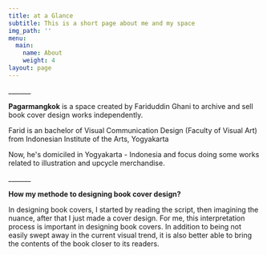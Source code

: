```yaml
---
title: at a Glance
subtitle: This is a short page about me and my space
img_path: ''
menu:
  main:
    name: About
    weight: 4
layout: page
---
```

\_\_\_\_\_\__

**Pagarmangkok** is a space created by Fariduddin Ghani to archive and sell book cover design works independently. 

Farid is an bachelor of Visual Communication Design (Faculty of Visual Art) from Indonesian Institute of the Arts, Yogyakarta

Now, he's domiciled in Yogyakarta - Indonesia and focus doing some works related to illustration and upcycle merchandise.

\_\_\_\_\_\__

**How my methode to designing book cover design?**

In designing book covers, I started by reading the script, then imagining the nuance, after that I just made a cover design. For me, this interpretation process is important in designing book covers. In addition to being not easily swept away in the current visual trend, it is also better able to bring the contents of the book closer to its readers.
